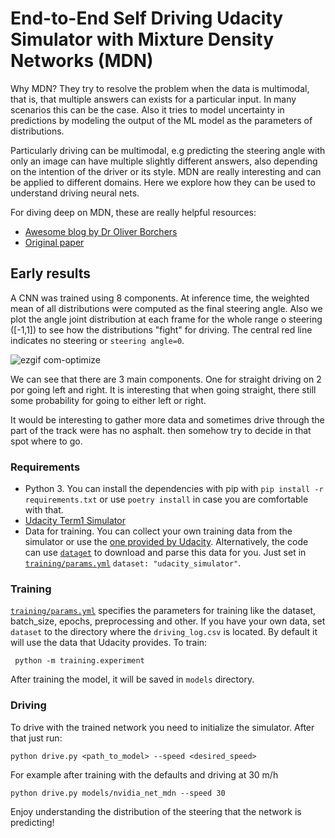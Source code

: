 # End-to-End Self Driving Udacity Simulator with Mixture Density Networks (MDN)

Why MDN? They try to resolve the problem when the data is multimodal, that is, that multiple answers can exists for a particular input. In many scenarios this can be the case. Also it tries to model uncertainty in predictions by modeling the output of the ML model as the parameters of distributions. 

Particularly driving can be multimodal, e.g predicting the steering angle with only an image can have multiple slightly different answers, also depending on the intention of the driver or its style. MDN are really interesting and can be applied to different domains. Here we explore how they can be used to understand driving neural nets. 

For diving deep on MDN, these are really helpful resources:
* [Awesome blog by Dr Oliver Borchers](https://towardsdatascience.com/a-hitchhikers-guide-to-mixture-density-networks-76b435826cca)
* [Original paper](https://publications.aston.ac.uk/id/eprint/373/1/NCRG_94_004.pdf?fbclid=IwAR2YPovNlXP0SlJ49KenayPhKojQXv7eC9DEzJLCIi6XiBATnH7G3CFb02g)

## Early results
A CNN was trained using 8 components. At inference time, the weighted mean of all distributions were computed as the final steering angle. Also we plot the angle joint distribution at each frame for the whole range o steering ([-1,1]) to see how the distributions "fight" for driving. The central red line indicates no steering or `steering angle=0`.

![ezgif com-optimize](https://user-images.githubusercontent.com/8033598/90179195-b4598f80-dd72-11ea-9384-80f443f9ee66.gif)

We can see that there are 3 main components. One for straight driving on 2 por going left and right. It is interesting that when going straight, there still some probability for going to either left or right.

It would be interesting to gather more data and sometimes drive  through the part of the track were has no asphalt. then somehow try to decide in that spot where to go.

### Requirements 
* Python 3. You can install the dependencies with pip with `pip install -r requirements.txt` or use `poetry install` in case you are comfortable with that.
* [Udacity Term1 Simulator](https://github.com/udacity/self-driving-car-sim)
* Data for training. You can collect your own training data from the simulator or use the [one provided by Udacity]("https://d17h27t6h515a5.cloudfront.net/topher/2016/December/584f6edd_data/data.zip"). Alternatively, the code can use [`dataget`](https://github.com/cgarciae/dataget) to download and parse this data for you. Just set in [`training/params.yml`](training/params.yml) `dataset: "udacity_simulator"`.

### Training
[`training/params.yml`](training/params.yml)  specifies the parameters for training like the dataset, batch_size, epochs, preprocessing and other. If you have your own data, set `dataset` to the directory where the `driving_log.csv` is located. By default it will use the data that Udacity provides. To train:
```
 python -m training.experiment
```
After training the model, it will be saved in `models` directory.

### Driving
To drive with the trained network you need to initialize the simulator. After that just run:
```
python drive.py <path_to_model> --speed <desired_speed>
```
For example after training with the defaults and driving at 30 m/h
```
python drive.py models/nvidia_net_mdn --speed 30
```

Enjoy understanding the distribution of the steering that the network is predicting!